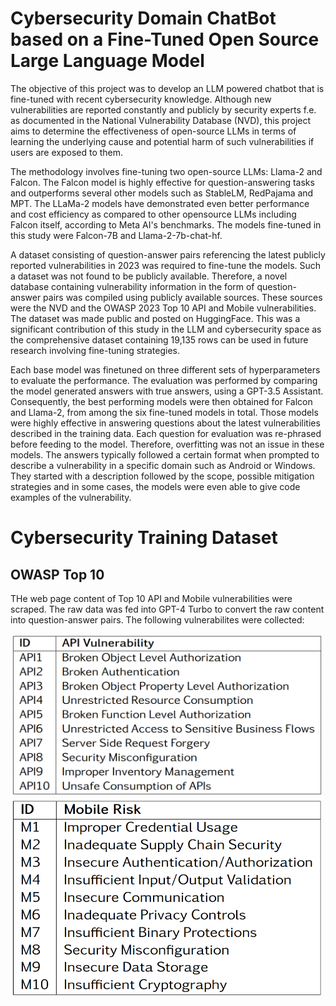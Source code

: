 # Cybersecurity Domain ChatBot based on a Fine-Tuned Open Source Large Language Model

The objective of this project was to develop an LLM powered chatbot that is fine-tuned with recent cybersecurity knowledge. Although new vulnerabilities are reported constantly and publicly by security experts f.e. as documented in the National Vulnerability Database (NVD), this project aims to determine the effectiveness of open-source LLMs in terms of learning the underlying cause and potential harm of such vulnerabilities if users are exposed to them.

The methodology involves fine-tuning two open-source LLMs: Llama-2 and Falcon. The Falcon model is highly effective for question-answering tasks and outperforms several other models such as StableLM, RedPajama and MPT. The LLaMa-2 models have demonstrated even better performance and cost efficiency as compared to other opensource LLMs including Falcon itself, according to Meta AI's benchmarks. The models fine-tuned in this study were Falcon-7B and Llama-2-7b-chat-hf.

A dataset consisting of question-answer pairs referencing the latest publicly reported vulnerabilities in 2023 was required to fine-tune the models. Such a dataset was not found to be publicly available. Therefore, a novel database containing vulnerability information in the form of question-answer pairs was compiled using publicly available sources. These sources were the NVD and the OWASP 2023 Top 10 API and Mobile vulnerabilities. The dataset was made public and posted on HuggingFace. This was a significant contribution of this study in the LLM and cybersecurity space as the comprehensive dataset containing 19,135 rows can be used in future research involving fine-tuning strategies.

Each base model was finetuned on three different sets of hyperparameters to evaluate the performance. The evaluation was performed by comparing the model generated answers with true answers, using a GPT-3.5 Assistant. Consequently, the best performing models were then obtained for Falcon and Llama-2, from among the six fine-tuned models in total. Those models were highly effective in answering questions about the latest vulnerabilities described in the training data. Each question for evaluation was re-phrased before feeding to the model. Therefore, overfitting was not an issue in these models. The answers typically followed a certain format when prompted to describe a vulnerability in a specific domain such as Android or Windows. They started with a description followed by the scope, possible mitigation strategies and in some cases, the models were even able to give code examples of the vulnerability.

# Cybersecurity Training Dataset

## OWASP Top 10
THe web page content of Top 10 API and Mobile vulnerabilities were scraped. The raw data was fed into GPT-4 Turbo to convert the raw content into question-answer pairs. The following vulnerabilites were collected:

<img src="Images/API Vulnerabilities.png" width="500" height="auto">

<img src="Images/Mobile Vulnerabilities.png" width="500" height="auto">
